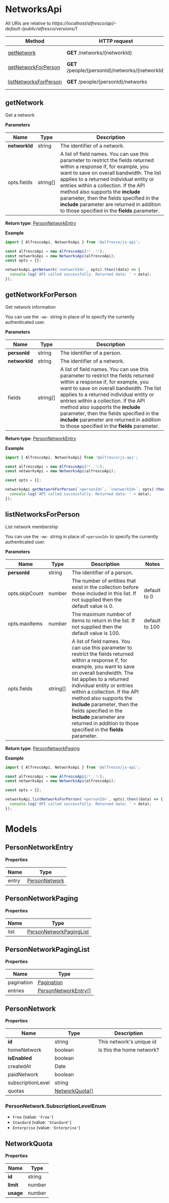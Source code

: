 # NetworksApi

All URIs are relative to *https://localhost/alfresco/api/-default-/public/alfresco/versions/1*

| Method                                          | HTTP request                                    | Description             |
|-------------------------------------------------|-------------------------------------------------|-------------------------|
| [getNetwork](#getNetwork)                       | **GET** /networks/{networkId}                   | Get a network           |
| [getNetworkForPerson](#getNetworkForPerson)     | **GET** /people/{personId}/networks/{networkId} | Get network information |
| [listNetworksForPerson](#listNetworksForPerson) | **GET** /people/{personId}/networks             | List network membership |

## getNetwork

Get a network

**Parameters**

| Name          | Type     | Description                                                                                                                                                                                                                                                                                                                                                                                                                             |
|---------------|----------|-----------------------------------------------------------------------------------------------------------------------------------------------------------------------------------------------------------------------------------------------------------------------------------------------------------------------------------------------------------------------------------------------------------------------------------------|
| **networkId** | string   | The identifier of a network.                                                                                                                                                                                                                                                                                                                                                                                                            | 
| opts.fields   | string[] | A list of field names. You can use this parameter to restrict the fields returned within a response if, for example, you want to save on overall bandwidth. The list applies to a returned individual entity or entries within a collection. If the API method also supports the **include** parameter, then the fields specified in the **include** parameter are returned in addition to those specified in the **fields** parameter. | 

**Return type**: [PersonNetworkEntry](#PersonNetworkEntry)

**Example**

```javascript
import { AlfrescoApi, NetworksApi } from '@alfresco/js-api';

const alfrescoApi = new AlfrescoApi(/*..*/);
const networksApi = new NetworksApi(alfrescoApi);
const opts = {};

networksApi.getNetwork(`<networkId>`, opts).then((data) => {
  console.log('API called successfully. Returned data: ' + data);
});
```

## getNetworkForPerson

Get network information

You can use the `-me-` string in place of <personId> to specify the currently authenticated user.

**Parameters**

| Name          | Type     | Description                                                                                                                                                                                                                                                                                                                                                                                                                             |
|---------------|----------|-----------------------------------------------------------------------------------------------------------------------------------------------------------------------------------------------------------------------------------------------------------------------------------------------------------------------------------------------------------------------------------------------------------------------------------------|
| **personId**  | string   | The identifier of a person.                                                                                                                                                                                                                                                                                                                                                                                                             | 
| **networkId** | string   | The identifier of a network.                                                                                                                                                                                                                                                                                                                                                                                                            | 
| fields        | string[] | A list of field names. You can use this parameter to restrict the fields returned within a response if, for example, you want to save on overall bandwidth. The list applies to a returned individual entity or entries within a collection. If the API method also supports the **include** parameter, then the fields specified in the **include** parameter are returned in addition to those specified in the **fields** parameter. | 

**Return type**: [PersonNetworkEntry](#PersonNetworkEntry)

**Example**

```javascript
import { AlfrescoApi, NetworksApi} from '@alfresco/js-api';

const alfrescoApi = new AlfrescoApi(/*..*/);
const networksApi = new NetworksApi(alfrescoApi);

const opts = {};

networksApi.getNetworkForPerson(`<personId>`, `<networkId>`, opts).then((data) => {
  console.log('API called successfully. Returned data: ' + data);
});
```

## listNetworksForPerson

List network membership

You can use the `-me-` string in place of `<personId>` to specify the currently authenticated user.

**Parameters**

| Name           | Type     | Description                                                                                                                                                                                                                                                                                                                                                                                                                             | Notes          |
|----------------|----------|-----------------------------------------------------------------------------------------------------------------------------------------------------------------------------------------------------------------------------------------------------------------------------------------------------------------------------------------------------------------------------------------------------------------------------------------|----------------|
| **personId**   | string   | The identifier of a person.                                                                                                                                                                                                                                                                                                                                                                                                             | 
| opts.skipCount | number   | The number of entities that exist in the collection before those included in this list. If not supplied then the default value is 0.                                                                                                                                                                                                                                                                                                    | default to 0   |
| opts.maxItems  | number   | The maximum number of items to return in the list. If not supplied then the default value is 100.                                                                                                                                                                                                                                                                                                                                       | default to 100 |
| opts.fields    | string[] | A list of field names. You can use this parameter to restrict the fields returned within a response if, for example, you want to save on overall bandwidth. The list applies to a returned individual entity or entries within a collection. If the API method also supports the **include** parameter, then the fields specified in the **include** parameter are returned in addition to those specified in the **fields** parameter. |                | 

**Return type**: [PersonNetworkPaging](#PersonNetworkPaging)

**Example**

```javascript
import { AlfrescoApi, NetworksApi } from '@alfresco/js-api';

const alfrescoApi = new AlfrescoApi(/*..*/);
const networksApi = new NetworksApi(alfrescoApi);

const opts = {};

networksApi.listNetworksForPerson(`<personId>`, opts).then((data) => {
  console.log('API called successfully. Returned data: ' + data);
});
```

# Models

## PersonNetworkEntry

**Properties**

| Name  | Type                            |
|-------|---------------------------------|
| entry | [PersonNetwork](#PersonNetwork) |

## PersonNetworkPaging

**Properties**

| Name | Type                                                |
|------|-----------------------------------------------------|
| list | [PersonNetworkPagingList](#PersonNetworkPagingList) |


## PersonNetworkPagingList

**Properties**

| Name       | Type                                        |
|------------|---------------------------------------------|
| pagination | [Pagination](Pagination.md)                 |
| entries    | [PersonNetworkEntry[]](#PersonNetworkEntry) |


## PersonNetwork

**Properties**

| Name              | Type                            | Description               |
|-------------------|---------------------------------|---------------------------|
| **id**            | string                          | This network's unique id  |
| homeNetwork       | boolean                         | Is this the home network? |
| **isEnabled**     | boolean                         |                           |
| createdAt         | Date                            |                           |
| paidNetwork       | boolean                         |                           |
| subscriptionLevel | string                          |                           |
| quotas            | [NetworkQuota[]](#NetworkQuota) |                           |

### PersonNetwork.SubscriptionLevelEnum

* `Free` (value: `'Free'`)
* `Standard` (value: `'Standard'`)
* `Enterprise` (value: `'Enterprise'`)

## NetworkQuota

**Properties**

| Name      | Type   |
|-----------|--------|
| **id**    | string |
| **limit** | number |
| **usage** | number |
